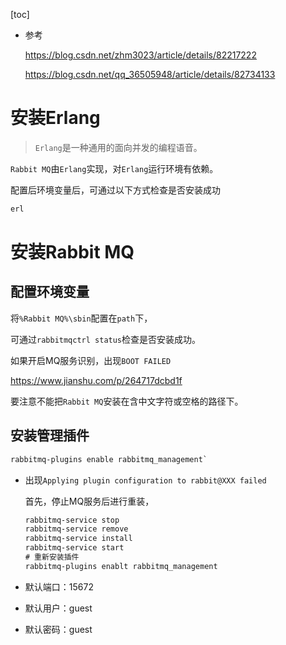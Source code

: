 [toc]

- 参考

  https://blog.csdn.net/zhm3023/article/details/82217222

  https://blog.csdn.net/qq_36505948/article/details/82734133

# 安装Erlang

> `Erlang`是一种通用的面向并发的编程语音。

`Rabbit MQ`由`Erlang`实现，对`Erlang`运行环境有依赖。

配置后环境变量后，可通过以下方式检查是否安装成功

``` bat
erl
```

# 安装Rabbit MQ

## 配置环境变量

将`%Rabbit MQ%\sbin`配置在`path`下，

可通过`rabbitmqctrl status`检查是否安装成功。

如果开启MQ服务识别，出现`BOOT FAILED`

https://www.jianshu.com/p/264717dcbd1f

要注意不能把`Rabbit MQ`安装在含中文字符或空格的路径下。

## 安装管理插件

``` bat
rabbitmq-plugins enable rabbitmq_management`
```

- 出现`Applying plugin configuration to rabbit@XXX failed`

  首先，停止MQ服务后进行重装，

  ``` bat
  rabbitmq-service stop
  rabbitmq-service remove
  rabbitmq-service install
  rabbitmq-service start
  # 重新安装插件
  rabbitmq-plugins enablt rabbitmq_management
  ```

- 默认端口：15672
- 默认用户：guest
- 默认密码：guest

